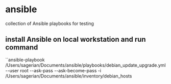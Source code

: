 # ansible
collection of Ansible playbooks for testing 

## install Ansible on local workstation and run command

``ansible-playbook /Users/sagerian/Documents/ansible/playbooks/debian_update_upgrade.yml --user root --ask-pass --ask-become-pass -i /Users/sagerian/Documents/ansible/inventory/debian_hosts
